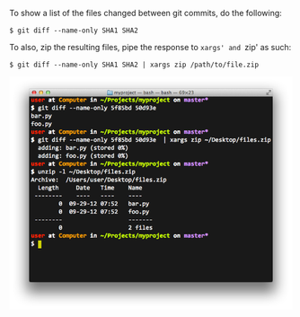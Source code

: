 To show a list of the files changed between git commits, do the following:
```
$ git diff --name-only SHA1 SHA2
```
To also, zip the resulting files, pipe the response to `xargs' and `zip' as such:
```
$ git diff --name-only SHA1 SHA2 | xargs zip /path/to/file.zip
```
<img alt="" src="/img/uploads/2012-09/git-diff-files-changed.png" />